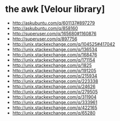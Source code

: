 
the awk [Velour library]
======================================
- http://askubuntu.com/q/601137#897279
- http://askubuntu.com/q/858160
- http://superuser.com/q/165680#1160876
- http://superuser.com/q/897756
- http://unix.stackexchange.com/q/104525#417042
- http://unix.stackexchange.com/q/136534
- http://unix.stackexchange.com/q/168476
- http://unix.stackexchange.com/q/171154
- http://unix.stackexchange.com/q/1825
- http://unix.stackexchange.com/q/191205
- http://unix.stackexchange.com/q/215934
- http://unix.stackexchange.com/q/223338
- http://unix.stackexchange.com/q/24626
- http://unix.stackexchange.com/q/279505
- http://unix.stackexchange.com/q/311904
- http://unix.stackexchange.com/q/333961
- http://unix.stackexchange.com/q/422165
- http://unix.stackexchange.com/q/65280
